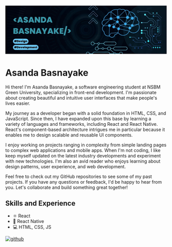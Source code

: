 
![Design and Development ](https://github.com/Asanda65/Asanda65/blob/main/Blue%20Geometric%20Technology%20LinkedIn%20Banner.jpg)

# Asanda Basnayake

Hi there! I'm Asanda Basnayake, a software engineering student at NSBM Green University, specializing in front-end development. I'm passionate about creating beautiful and intuitive user interfaces that make people's lives easier.

My journey as a developer began with a solid foundation in HTML, CSS, and JavaScript. Since then, I have expanded upon this base by learning a variety of languages and frameworks, including React and React Native. React's component-based architecture intrigues me in particular because it enables me to design scalable and reusable UI components.

I enjoy working on projects ranging in complexity from simple landing pages to complex web applications and mobile apps. When I'm not coding, I like keep myself updated on the latest industry developments and experiment with new technologies. I'm also an avid reader who enjoys learning about design patterns, user experience, and web development.

Feel free to check out my GitHub repositories to see some of my past projects. If you have any questions or feedback, I'd be happy to hear from you. Let's collaborate and build something great together!

## Skills and Experience
- ⚛️ React
- 📱 React Native
- 💻 HTML, CSS, JS


[<img src='https://cdn.jsdelivr.net/npm/simple-icons@3.0.1/icons/github.svg' alt='github' height='40'>](https://github.com/Asanda65)  


